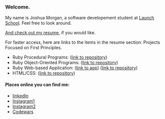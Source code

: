 ### Welcome.

<!--
**JoshuaCMorgan/JoshuaCMorgan** is a ✨ _special_ ✨ repository because its `README.md` (this file) appears on your GitHub profile.

Here are some ideas to get you started:

- 🔭 I’m currently working on ...
- 🌱 I’m currently learning ...
- 👯 I’m looking to collaborate on ...
- 🤔 I’m looking for help with ...
- 💬 Ask me about ...
- 📫 How to reach me: ...
- 😄 Pronouns: ...
- ⚡ Fun fact: ...
-->
My name is Joshua Morgan, a software developement student at [Launch School](https://launchschool.com/). Feel free to look around. 

[And check out my resume](https://github.com/JoshuaCMorgan/resume/blob/main/github_resume_2021.pdf), if you would like. 

For faster access, here are links to the items in the resume section: Projects Focused on First Principles.
- Ruby Procedural Programs: ([link to repository](https://github.com/JoshuaCMorgan/RB101/tree/main/lesson_6))
- Ruby Object-Oriented Programs: ([link to repository](https://github.com/JoshuaCMorgan/rb120/tree/main/oop_projects))
- Ruby Web-based Application: ([link to app](https://ls-josh-sinatra-todos-db.herokuapp.com/lists)) ([link to repository](https://github.com/JoshuaCMorgan/sinatra_todos_db))
- HTML/CSS: ([link to repository](https://github.com/JoshuaCMorgan/ls202/tree/main/final_projects))

#### Places online you can find me:
- [linkedIn](https://www.linkedin.com/in/joshua-morgan77/)
- [Instagram1](https://www.instagram.com/joshua.c.morgan/)
- [Instagram2](https://www.instagram.com/joshkarenphotography/)
- [Codewars](https://www.codewars.com/users/JoshuaCMorgan)
